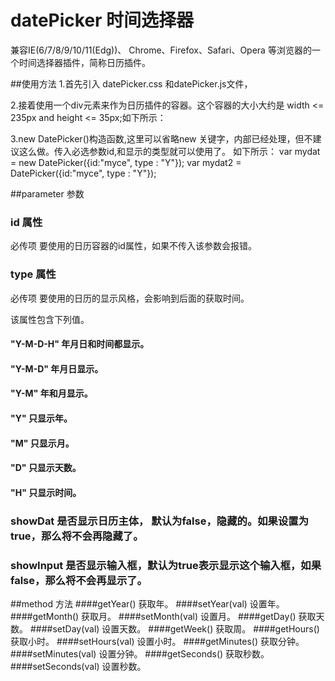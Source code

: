# datePicker 时间选择器
兼容IE(6/7/8/9/10/11(Edg))、 Chrome、Firefox、Safari、Opera 等浏览器的一个时间选择器插件，简称日历插件。

##使用方法
1.首先引入 datePicker.css 和datePicker.js文件，

2.接着使用一个div元素来作为日历插件的容器。这个容器的大小大约是 width <= 235px and  height <= 35px;如下所示：
<div class="datePicker" id="xx"></div>

3.new DatePicker()构造函数,这里可以省略new 关键字，内部已经处理，但不建议这么做。传入必选参数id,和显示的类型就可以使用了。 如下所示：
var mydat = new DatePicker({id:"myce", type : "Y"});
var mydat2 = DatePicker({id:"myce", type : "Y"});

##parameter 参数

### id 属性
必传项    要使用的日历容器的id属性，如果不传入该参数会报错。

### type 属性
必传项    要使用的日历的显示风格，会影响到后面的获取时间。

该属性包含下列值。
#### "Y-M-D-H"  年月日和时间都显示。
#### "Y-M-D"    年月日显示。
#### "Y-M"      年和月显示。
#### "Y"        只显示年。
#### "M"        只显示月。
#### "D"        只显示天数。
#### "H"        只显示时间。

### showDat 是否显示日历主体， 默认为false，隐藏的。如果设置为true，那么将不会再隐藏了。

### showInput 是否显示输入框，默认为true表示显示这个输入框，如果false，那么将不会再显示了。



##method 方法
####getYear()         获取年。
####setYear(val)      设置年。
####getMonth()        获取月。
####setMonth(val)     设置月。
####getDay()          获取天数。
####setDay(val)       设置天数。
####getWeek()         获取周。
####getHours()        获取小时。
####setHours(val)     设置小时。
####getMinutes()      获取分钟。
####setMinutes(val)   设置分钟。
####getSeconds()      获取秒数。
####setSeconds(val)   设置秒数。



